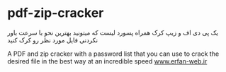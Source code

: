 # pdf-zip-cracker
یک پی دی اف و زیپ کرک همراه پسورد لیست که میتونید بهترین نحو با سرعت باور نکردنی فایل مورد نظر رو کرک کنید 

A PDF and zip cracker with a password list that you can use to crack the desired file in the best way at an incredible speed
www.erfan-web.ir
